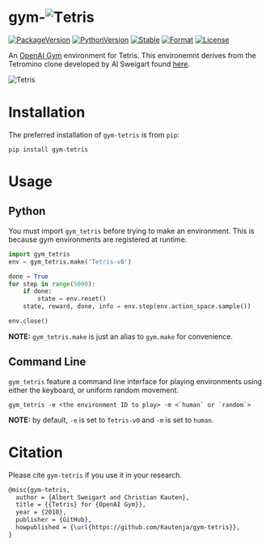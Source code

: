 # gym-![T][]etris

[T]: https://user-images.githubusercontent.com/2184469/41186381-ebd61f8c-6b5a-11e8-98ce-874e29801308.png

[![PackageVersion][pypi-version]][pypi-home]
[![PythonVersion][python-version]][python-home]
[![Stable][pypi-status]][pypi-home]
[![Format][pypi-format]][pypi-home]
[![License][pypi-license]](LICENSE)

[pypi-version]: https://badge.fury.io/py/gym-tetris.svg
[pypi-license]: https://img.shields.io/pypi/l/gym-tetris.svg
[pypi-status]: https://img.shields.io/pypi/status/gym-tetris.svg
[pypi-format]: https://img.shields.io/pypi/format/gym-tetris.svg
[pypi-home]: https://badge.fury.io/py/gym-tetris
[python-version]: https://img.shields.io/pypi/pyversions/gym-tetris.svg
[python-home]: https://python.org

An [OpenAI Gym](https://github.com/openai/gym) environment for Tetris. This environemnt
derives from the Tetromino clone developed by Al Sweigart found [here][Tetromino].

![Tetris](https://user-images.githubusercontent.com/2184469/41186404-826ebba2-6b5b-11e8-8215-eb21d765b0b9.png)

[Tetromino]: http://inventwithpython.com/blog/2010/11/18/code-comments-tutorial-tetromino/


# Installation

The preferred installation of `gym-tetris` is from `pip`:

```shell
pip install gym-tetris
```

# Usage

## Python

You must import `gym_tetris` before trying to make an environment. This is
because gym environments are registered at runtime.

```python
import gym_tetris
env = gym_tetris.make('Tetris-v0')

done = True
for step in range(5000):
    if done:
        state = env.reset()
    state, reward, done, info = env.step(env.action_space.sample())

env.close()
```

**NOTE:** `gym_tetris.make` is just an alias to `gym.make` for
convenience.

## Command Line

`gym_tetris` feature a command line interface for playing environments using
either the keyboard, or uniform random movement.

```shell
gym_tetris -e <the environment ID to play> -m <`human` or `random`>
```

**NOTE:** by default, `-e` is set to `Tetris-v0` and `-m` is set to
`human`.

# Citation

Please cite `gym-tetris` if you use it in your research.

```tex
@misc{gym-tetris,
  author = {Albert Sweigart and Christian Kauten},
  title = {{Tetris} for {OpenAI Gym}},
  year = {2018},
  publisher = {GitHub},
  howpublished = {\url{https://github.com/Kautenja/gym-tetris}},
}
```
